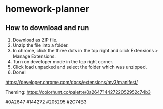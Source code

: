# homework-planner


## How to download and run
1. Download as ZIP file.
2. Unzip the file into a folder.
3. In chrome, click the three dots in the top right and click Extensions > Manage Extensions.
4. Turn on developer mode in the top right corner.
5. Click load unpacked and select the folder which was unzipped.
6. Done!


https://developer.chrome.com/docs/extensions/mv3/manifest/

Theming: https://colorhunt.co/palette/0a26471442722052952c74b3

#0A2647
#144272
#205295
#2C74B3